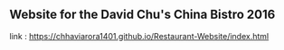 ## Website for the David Chu's China Bistro 2016

link : https://chhaviarora1401.github.io/Restaurant-Website/index.html

